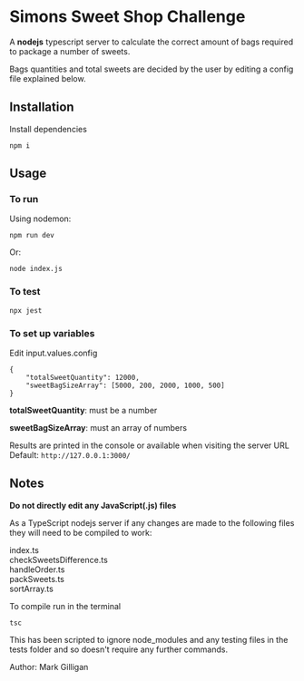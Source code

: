 # Simons Sweet Shop Challenge

A **nodejs** typescript server to calculate the correct amount of bags required to package a number of sweets.

Bags quantities and total sweets are decided by the user by editing a config file explained below.

## Installation

Install dependencies 
```
npm i
```
## Usage
### To run
Using nodemon:
``` 
npm run dev 
```
Or:
``` 
node index.js 
```

### To test
```
npx jest
```
### To set up variables

Edit input.values.config 
```
{
    "totalSweetQuantity": 12000,
    "sweetBagSizeArray": [5000, 200, 2000, 1000, 500]
}
```
**totalSweetQuantity**: must be a number

**sweetBagSizeArray**: must an array of numbers

Results are printed in the console or available when visiting the server URL\
Default: ```http://127.0.0.1:3000/```

## Notes 
**Do not directly edit any JavaScript(.js) files**

As a TypeScript nodejs server if any changes are made to the following files they will need to be compiled to work:

index.ts\
checkSweetsDifference.ts\
handleOrder.ts\
packSweets.ts\
sortArray.ts

To compile run in the terminal
```
tsc
```
This has been scripted to ignore node_modules and any testing files in the tests folder and so doesn't require any further commands.

Author: Mark Gilligan